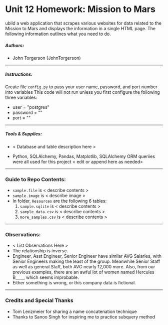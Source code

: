# Unit 12 Homework: Mission to Mars
ubild a web application that scrapes various websites for data related to the Mission to Mars and displays the information in a single HTML page. The following information outlines what you need to do.

##### Authors:
* John Torgerson (JohnTorgerson)
---

##### Instructions:
Create file `config.py` to pass your user name, password, and port number into variables
This code will not run unless you first configure the following three variables:
* user = "postgres"
* password = "<YOUR PostgreSQL Password HERE>"
* port = "<Your PostgreSQL Port Number HERE>"
---

##### Tools & Supplies:
* < Database and table description here >

* Python, SQLAlchemy, Pandas, Matplotlib, SQLAlchemy ORM queriies were all used for this project < edit or append here as needed>
---

### Guide to Repo Contents:

* `sample.file` is < describe contents >
* `sample.image` is < describe image >
* In folder, `Resources` are the following 6 tables:
    1. `sample.sqlite` is < describe contents >
    2. `sample_data.csv` is < describe contents >
    3. `more_samples.csv` is < describe contents >
    
---

### Observations:
* < List Observations Here >
* The relationship is inverse.
* Engineer, Asst Engineer, Senior Engineer have similar AVG Salaries, with Senior Engineers making the least of the group. Meanwhile Senior Staff as well as general Staff, both AVG nearly 12,000 more. Also, from our previous examples, there are an awful lot of women named Hercules B____, which seems improbable.
* Either something is wrong, or this company data is fictional.

---

### Credits and Special Thanks

* Tom Lenzmeier for sharing a name concatenation technique
* Thanks to Sanoo Singh for inspiring me to practice subquery method